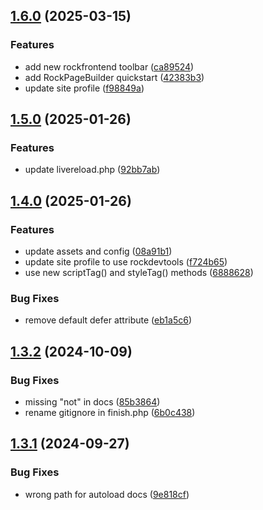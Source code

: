 ## [1.6.0](https://github.com/baumrock/site-rockfrontend/compare/v1.5.0...v1.6.0) (2025-03-15)


### Features

* add new rockfrontend toolbar ([ca89524](https://github.com/baumrock/site-rockfrontend/commit/ca895241ff351bc5871bf2b21ff8b2df227a7d67))
* add RockPageBuilder quickstart ([42383b3](https://github.com/baumrock/site-rockfrontend/commit/42383b38cf3f5eaa7bdf6a06954b23256dc35cf1))
* update site profile ([f98849a](https://github.com/baumrock/site-rockfrontend/commit/f98849a4a3d0dfae3aeaa770b66d27b43e399d15))

## [1.5.0](https://github.com/baumrock/site-rockfrontend/compare/v1.4.0...v1.5.0) (2025-01-26)


### Features

* update livereload.php ([92bb7ab](https://github.com/baumrock/site-rockfrontend/commit/92bb7aba6dbd211107b6ee97df2a62f48da33dc6))

## [1.4.0](https://github.com/baumrock/site-rockfrontend/compare/v1.3.2...v1.4.0) (2025-01-26)


### Features

* update assets and config ([08a91b1](https://github.com/baumrock/site-rockfrontend/commit/08a91b1dcc9666404db3302272148b4ee6371081))
* update site profile to use rockdevtools ([f724b65](https://github.com/baumrock/site-rockfrontend/commit/f724b658874f0afc4aabdddc14c7b6d4bd716a98))
* use new scriptTag() and styleTag() methods ([6888628](https://github.com/baumrock/site-rockfrontend/commit/68886282cc89f01eed7cd409454ea23eb0826554))


### Bug Fixes

* remove default defer attribute ([eb1a5c6](https://github.com/baumrock/site-rockfrontend/commit/eb1a5c62177c29e740bfd387bc64d5c4eb1d1560))

## [1.3.2](https://github.com/baumrock/site-rockfrontend/compare/v1.3.1...v1.3.2) (2024-10-09)


### Bug Fixes

* missing "not" in docs ([85b3864](https://github.com/baumrock/site-rockfrontend/commit/85b38646a295317a7b9f4a2ee84640be329d19cd))
* rename gitignore in finish.php ([6b0c438](https://github.com/baumrock/site-rockfrontend/commit/6b0c438cd5295b6bb32ed4f4111c583559dc5506))

## [1.3.1](https://github.com/baumrock/site-rockfrontend/compare/v1.3.0...v1.3.1) (2024-09-27)


### Bug Fixes

* wrong path for autoload docs ([9e818cf](https://github.com/baumrock/site-rockfrontend/commit/9e818cf51991154de160110181591dafa05f3f18))

